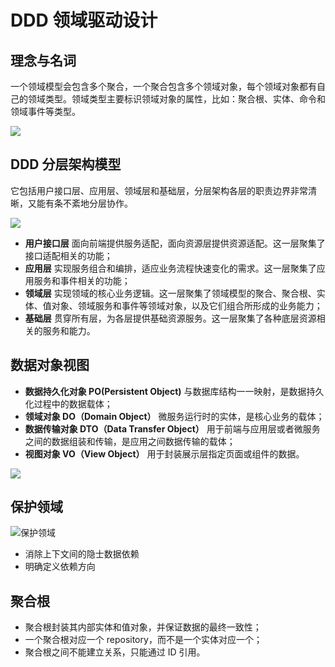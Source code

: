 # DDD 领域驱动设计

## 理念与名词

一个领域模型会包含多个聚合，一个聚合包含多个领域对象，每个领域对象都有自己的领域类型。领域类型主要标识领域对象的属性，比如：聚合根、实体、命令和领域事件等类型。

![](https://tva1.sinaimg.cn/large/00831rSTgy1gcmlp12udxj30zo0rm0vs.jpg)

## DDD 分层架构模型

它包括用户接口层、应用层、领域层和基础层，分层架构各层的职责边界非常清晰，又能有条不紊地分层协作。

![](https://tva1.sinaimg.cn/large/00831rSTgy1gcmlbp4f1sj30uq0rotbo.jpg)

- **用户接口层** 面向前端提供服务适配，面向资源层提供资源适配。这一层聚集了接口适配相关的功能；
- **应用层** 实现服务组合和编排，适应业务流程快速变化的需求。这一层聚集了应用服务和事件相关的功能；
- **领域层** 实现领域的核心业务逻辑。这一层聚集了领域模型的聚合、聚合根、实体、值对象、领域服务和事件等领域对象，以及它们组合所形成的业务能力；
- **基础层** 贯穿所有层，为各层提供基础资源服务。这一层聚集了各种底层资源相关的服务和能力。



## 数据对象视图

- **数据持久化对象 PO(Persistent Object)** 与数据库结构一一映射，是数据持久化过程中的数据载体；
- **领域对象 DO（Domain Object）** 微服务运行时的实体，是核心业务的载体；
- **数据传输对象 DTO（Data Transfer Object）** 用于前端与应用层或者微服务之间的数据组装和传输，是应用之间数据传输的载体；
- **视图对象 VO（View Object）** 用于封装展示层指定页面或组件的数据。

![](https://tva1.sinaimg.cn/large/00831rSTgy1gcmlwdk7zhj31km0qqqal.jpg)



## 保护领域



![保护领域](https://tva1.sinaimg.cn/large/00831rSTgy1gcmfy5oyymj319x0ddq50.jpg)



- 消除上下文间的隐士数据依赖
- 明确定义依赖方向



## 聚合根

- 聚合根封装其内部实体和值对象，并保证数据的最终一致性；
- 一个聚合根对应一个 repository，而不是一个实体对应一个；
- 聚合根之间不能建立关系，只能通过 ID 引用。



